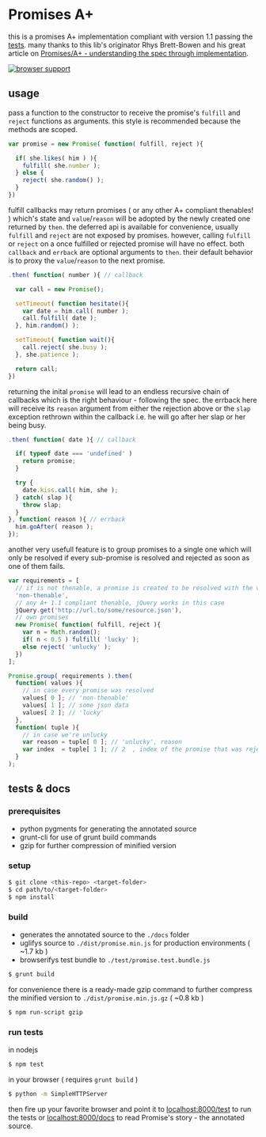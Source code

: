 
Promises A+
===========

this is a promises A+ implementation compliant with version 1.1 passing the [tests][2].
many thanks to this lib's originator Rhys Brett-Bowen and his great article on [Promises/A+ - understanding the spec through implementation][1].

[![browser support](https://ci.testling.com/espretto/promise.png)](https://ci.testling.com/espretto/promise)

[1]: http://modernjavascript.blogspot.de/2013/08/promisesa-understanding-by-doing.html
[2]: https://github.com/promises-aplus/promises-tests

usage
-----

pass a function to the constructor to receive the promise's `fulfill` and `reject` functions as arguments. this style is recommended because the methods are scoped.
```js
var promise = new Promise( function( fulfill, reject ){

  if( she.likes( him ) ){
    fulfill( she.number );
  } else {
    reject( she.random() );
  }
})
```
fulfill callbacks may return promises ( or any other A+ compliant thenables! ) which's state and `value`/`reason` will be adopted by the newly created one returned by `then`. the deferred api is available for convenience, usually `fulfill` and `reject` are not exposed by promises. however, calling `fulfill` or `reject` on a once fulfilled or rejected promise will have no effect. both `callback` and `errback` are optional arguments to `then`. their default behavior is to proxy the `value`/`reason` to the next promise.
```js
.then( function( number ){ // callback

  var call = new Promise();

  setTimeout( function hesitate(){
    var date = him.call( number );
    call.fulfill( date );
  }, him.random() );

  setTimeout( function wait(){
    call.reject( she.busy );
  }, she.patience );

  return call;
}) 
```
returning the inital `promise` will lead to an endless recursive chain of callbacks which is the right behaviour - following the spec. the errback here will receive its `reason` argument from either the rejection above or the `slap` exception rethrown within the callback i.e. he will go after her slap or her being busy.
```js
.then( function( date ){ // callback

  if( typeof date === 'undefined' )
    return promise;
  }

  try {
    date.kiss.call( him, she );
  } catch( slap ){
    throw slap;
  }
}, function( reason ){ // errback
  him.goAfter( reason );
});
```
another very usefull feature is to group promises to a single one which will only be resolved if every sub-promise is resolved and rejected as soon as one of them fails.
```js
var requirements = [
  // if is not thenable, a promise is created to be resolved with the value
  'non-thenable',
  // any A+ 1.1 compliant thenable, jQuery works in this case
  jQuery.get('http://url.to/some/resource.json'),
  // own promises
  new Promise( function( fulfill, reject ){
    var n = Math.random();
    if( n < 0.5 ) fulfill( 'lucky' );
    else reject( 'unlucky' );
  })
];

Promise.group( requirements ).then(
  function( values ){
    // in case every promise was resolved
    values[ 0 ]; // 'non-thenable'
    values[ 1 ]; // some json data
    values[ 2 ]; // 'lucky'
  },
  function( tuple ){
    // in case we're unlucky
    var reason = tuple[ 0 ]; // 'unlucky', reason
    var index  = tuple[ 1 ]; // 2  , index of the promise that was rejected
  }
);
```

tests & docs
------------

### prerequisites
- python pygments for generating the annotated source
- grunt-cli for use of grunt build commands
- gzip for further compression of minified version

### setup
```sh
$ git clone <this-repo> <target-folder>
$ cd path/to/<target-folder>
$ npm install
```

### build
- generates the annotated source to the `./docs` folder
- uglifys source to `./dist/promise.min.js` for production environments ( ~1.7 kb )
- browserifys test bundle to `./test/promise.test.bundle.js`
```sh
$ grunt build
```
for convenience there is a ready-made gzip command to further compress the minified version to `./dist/promise.min.js.gz` ( ~0.8 kb )
```sh
$ npm run-script gzip
```

### run tests
in nodejs
```sh
$ npm test
```
in your browser ( requires `grunt build` )
```sh
$ python -m SimpleHTTPServer
```
then fire up your favorite browser and point it to [localhost:8000/test](http://localhost:8000/test) to run the tests or [localhost:8000/docs](localhost:8000/docs/src/promise.js.html) to read Promise's story - the annotated source.